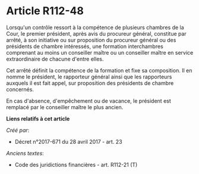 # Article R112-48

Lorsqu'un contrôle ressort à la compétence de plusieurs chambres de la Cour, le premier président, après avis du procureur
général, constitue par arrêté, à son initiative ou sur proposition du procureur général ou des présidents de chambre
intéressés, une formation interchambres comprenant au moins un conseiller maître ou un conseiller maître en service
extraordinaire de chacune d'entre elles.

Cet arrêté définit la compétence de la formation et fixe sa composition. Il en nomme le président, le rapporteur général
ainsi que les rapporteurs auxquels il est fait appel, sur proposition des présidents de chambre concernés.

En cas d'absence, d'empêchement ou de vacance, le président est remplacé par le conseiller maître le plus ancien.

**Liens relatifs à cet article**

_Créé par_:

  - Décret n°2017-671 du 28 avril 2017 - art. 23

_Anciens textes_:

  - Code des juridictions financières - art. R112-21 (T)

